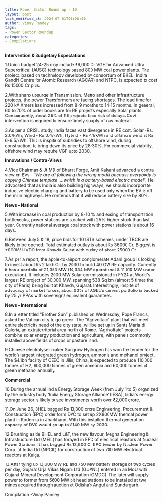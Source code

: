 ```yaml
---
title: Power Sector Round up - 10
layout: post
last_modified_at: 2024-07-01T06:00:00
author: Vinay Pandey
tags:
- Power Sector Roundup
categories:
- Compilations
---
```


**Intervention & Budgetary Expectations**

1.Union budget 24-25 may include ₹6,000 Cr VGF for Advanced Ultra Supercritical (AUSC) technology based 800 MW coal power plants. The project, based on technology developed by consortium of BHEL, Indira Gandhi Centre for Atomic Research (AGCAR) and NTPC, is expected to cost Rs 15000 Cr plus. 

2.With sharp upsurge in Transmission, Metro and other infrastructure projects, the power Transformers are facing shortages. The lead time for 220 kV Xmers has increased from 8-9 months to 14-15 months. In general, 60 to 70% of order books are for RE projects especially Solar plants. Consequently, about 25% of RE projects face risk of delays. Govt intervention is required to ensure timely supply of raw material.

3.As per a CRISIL study, India faces vast divergence in RE cost. Solar -Rs. 2.6/kWh, Wind - Rs 3.4/kWh, Hybrid - Rs 4.1/kWh and offshore wind at Rs 6-6.5/kWh. This is inspite of  subsidies to offshore wind, during construction, to bring down its price by 28-30%.  For commercial viability, offshore wind may require VGF upto 2030. 

**Innovations / Contra-Views**

4.Vice Chairman & Jt MD of Bharat Forge, Amit Kalyani advanced a contra view on EVs - “_We are all following the wrong model because everybody is copying Chinese template ….which is a battery-based electric model”_. He advocated that as India is also building highways, we should incorporate inductive electric charging and battery to be used only when the EV is off the main highways. He contends that it will reduce battery size by 80%. 

**News – National**

5.With increase in coal production by 8-10 % and easing of transportation bottlenecks, power stations are stocked with 25% higher stock than last year. Currently national average coal stock with power stations is about 16 days.

6.Between July 5 & 18, price bids for 10 ISTS schemes, under TBCB are likely to be opened. Total estimated outlay is about Rs 36000 Cr. Biggest is ±800kV HVDC from Khavda Gujrat with outlay of about 25000 Cr.

7.As per a report, the apple-to-airport conglomerate Adani group is looking to invest about Rs 2 lakh Cr. by 2030 to build 40 GW RE capacity. Currently it has a portfolio of 21,953 MW (10,934 MW operational & 11,019 MW under execution). It includes 2000 MW Solar commissioned in FY24 at World's largest RE project of 30,000 MW, spanning 538 Sq km (almost 5 times the city of Paris) being built at Khavda, Gujarat. Interestingly, inspite of advocacy of market forces, about 93% of AGEL's current portfolio is backed by 25 yr PPAs with sovereign/ equivalent guarantees.

**News – International**

8.In a letter titled “Brother Sun” published on Wednesday, Pope Francis, asked the Vatican city to go green. The “Agrivoltaic” plant that will meet entire electricity need of the city state, will be set up in Santa Maria di Galeria, an extraterritorial area north of Rome. “Agrivoltaic” projects combine solar energy production and agriculture, with panels commonly installed above fields of crops or pasture land.

9.Chinese electrolyser maker Sungrow Hydrogen has won the tender for the world’s largest integrated green hydrogen, ammonia and methanol project. The $4.1bn facility of CEEC in Jilin, China, is expected to produce 110,000 tonnes of H2, 600,000 tonnes of green ammonia and 60,000 tonnes of green methanol annually.

**Commercial**

10.During the annual India Energy Storage Week (from July 1 to 5) organized by the industry body ‘India Energy Storage Alliance’ (IESA), India's energy storage sector is likely to see investments worth over ₹2,000 crore.

11.On June 26, BHEL bagged Rs 13,300 crore Engineering, Procurement & Construction (EPC) order form DVC to set up 2X800MW thermal power plant in Koderma in Jharkhand. With this installed thermal generation capacity of DVC would go up to 8140 MW by 2030.

12.Brushing aside BHEL and L&T, the new flavour, Megha Engineering & Infrastructure Ltd (MEIL) has forayed in EPC of electrical reactors at Nuclear Power Stations. It has bagged Rs 12,800 Cr EPC tender by Nuclear Power Corp. of India Ltd (NPCIL) for construction of two 700 MW electrical reactors at Kaiga.

13.After tying up 13,000 MW RE and 750 MW battery storage of two cycles per day, Gujarat Urja Vikas Nigam Ltd (GUVNL) entered in an MoU with Gujarat Mineral Development Corporation (GMDC). The later will supply power to former from 5600 MW pit head stations to be installed at two mines acquired through auction at Odisha’s Angul and Sundargarh.

Compilation -Vinay Pandey
